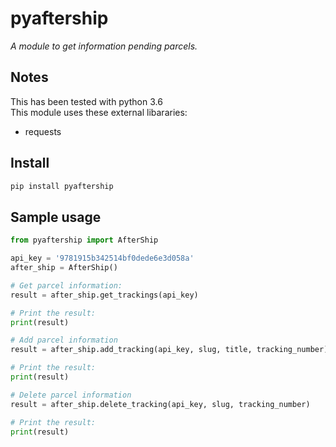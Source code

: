 # pyaftership

_A module to get information pending parcels._

## Notes

This has been tested with python 3.6  
This module uses these external libararies:

- requests

## Install

```bash
pip install pyaftership
```

## Sample usage

```python
from pyaftership import AfterShip

api_key = '9781915b342514bf0dede6e3d058a'
after_ship = AfterShip()

# Get parcel information:
result = after_ship.get_trackings(api_key)

# Print the result:
print(result)

# Add parcel information
result = after_ship.add_tracking(api_key, slug, title, tracking_number)

# Print the result:
print(result)

# Delete parcel information
result = after_ship.delete_tracking(api_key, slug, tracking_number)

# Print the result:
print(result)
```
